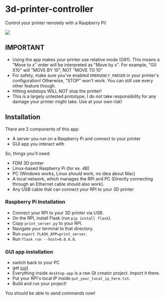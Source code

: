 # 3d-printer-controller
Control your printer remotely with a Raspberry Pi!


![](preview.gif)

## IMPORTANT
* Using the app makes your printer use relative mode (G91). This means a "Move to x" order will be interpreted as "Move by x". For example, "G0 X10" will "MOVE BY 10", NOT "MOVE TO 10"
* For safety, make sure you've enabled ``EMERGENCY_PARSER`` in your printer's configuration! Otherwise, "STOP" won't work. You can still use every other feature though.
* Hitting endstops WILL NOT stop the printer!
* This is a largely untested prototype, I do not take responsibility for any damage your printer might take. Use at your own risk!
## Installation
There are 2 components of this app:
* A server you run on a Raspberry Pi and connect to your printer
* GUI app you interact with

So, things you'll need:
* FDM 3D printer
* Linux-based Raspberry Pi (for ex. 4B)
* PC (Windows works, Linux *should* work, no idea about Mac)
* A local network, which manages the RPI and PC (Directly connecting through an Ethernet cable should also work).
* Any USB cable that can connect your RPI to your 3D printer
### Raspberry Pi Installation
* Connect your RPI to your 3D printer via USB.
* On the RPI, install Flask (run `pip install flask`).
* Copy `print_server.py` to your RPI.
* Navigate your terminal to that directory.
* Run `export FLASK_APP=print_server`.
* Run `flask run --host=0.0.0.0`.
### GUI app installation
* switch back to your PC
* get [curl](https://github.com/curl/curl)
* Everything inside `desktop-app` is a raw Qt creator project. Import it there.
* Put your RPI's local IP inside `put_your_local_ip_here.txt`.
* Build and run your project!

You should be able to send commands now!
